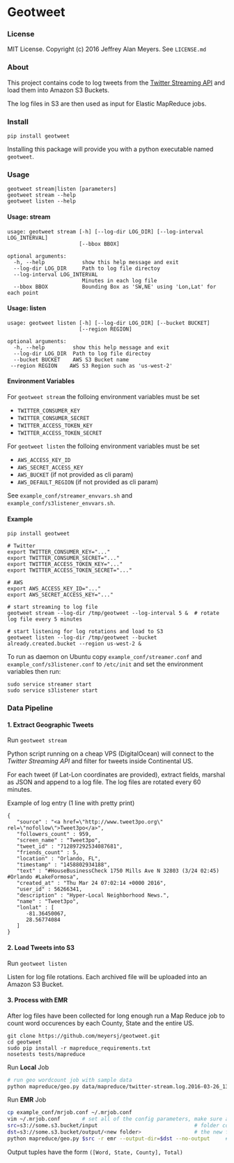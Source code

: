 Geotweet
========

### License

MIT License. Copyright (c) 2016 Jeffrey Alan Meyers. See `LICENSE.md`


### About

This project contains code to log tweets from the
[Twitter Streaming API](https://dev.twitter.com/streaming/reference/post/statuses/filter)
and load them into Amazon S3 Buckets.

The log files in S3 are then used as input for Elastic MapReduce jobs.


### Install

```
pip install geotweet
```

Installing this package will provide you with a python executable named `geotweet`.

### Usage

```
geotweet stream|listen [parameters]
geotweet stream --help
geotweet listen --help
```

#### Usage: stream
```
usage: geotweet stream [-h] [--log-dir LOG_DIR] [--log-interval LOG_INTERVAL]
                       [--bbox BBOX]

optional arguments:
  -h, --help            show this help message and exit
  --log-dir LOG_DIR     Path to log file directoy
  --log-interval LOG_INTERVAL
                        Minutes in each log file
  --bbox BBOX           Bounding Box as 'SW,NE' using 'Lon,Lat' for each point
```

#### Usage: listen
```
usage: geotweet listen [-h] [--log-dir LOG_DIR] [--bucket BUCKET]
                       [--region REGION]

optional arguments:
  -h, --help         show this help message and exit
  --log-dir LOG_DIR  Path to log file directoy
  --bucket BUCKET    AWS S3 Bucket name
 --region REGION    AWS S3 Region such as 'us-west-2'
```

#### Environment Variables

For `geotweet stream` the folloing environment variables must be set
+ `TWITTER_CONSUMER_KEY`
+ `TWITTER_CONSUMER_SECRET`
+ `TWITTER_ACCESS_TOKEN_KEY`
+ `TWITTER_ACCESS_TOKEN_SECRET`

For `geotweet listen` the folloing environment variables must be set
+ `AWS_ACCESS_KEY_ID`
+ `AWS_SECRET_ACCESS_KEY`
+ `AWS_BUCKET` (if not provided as cli param)
+ `AWS_DEFAULT_REGION` (if not provided as cli param)

See `example_conf/streamer_envvars.sh` and `example_conf/s3listener_envvars.sh`.

#### Example

```
pip install geotweet

# Twitter
export TWITTER_CONSUMER_KEY="..."
export TWITTER_CONSUMER_SECRET="..."
export TWITTER_ACCESS_TOKEN_KEY="..."
export TWITTER_ACCESS_TOKEN_SECRET="..."

# AWS
export AWS_ACCESS_KEY_ID="..."
export AWS_SECRET_ACCESS_KEY="..."

# start streaming to log file
geotweet stream --log-dir /tmp/geotweet --log-interval 5 &  # rotate log file every 5 minutes

# start listening for log rotations and load to S3
geotweet listen --log-dir /tmp/geotweet --bucket already.created.bucket --region us-west-2 &
```

To run as daemon on Ubuntu copy `example_conf/streamer.conf` and `example_conf/s3listener.conf`
to `/etc/init` and set the environment variables then run:
```
sudo service streamer start
sudo service s3listener start
```

### Data Pipeline

#### 1. Extract Geographic Tweets

Run ```geotweet stream```

Python script running on a cheap VPS (DigitalOcean) will connect to the
*Twitter Streaming API* and filter for tweets inside Continental US.

For each tweet (if Lat-Lon coordinates are provided),
extract fields, marshal as JSON and append to a log file.
The log files are rotated every 60 minutes.

Example of log entry (1 line with pretty print)
```
{
   "source" : "<a href=\"http://www.tweet3po.org\" rel=\"nofollow\">Tweet3po</a>",
   "followers_count" : 959,
   "screen_name" : "Tweet3po",
   "tweet_id" : "712897292534087681",
   "friends_count" : 5,
   "location" : "Orlando, FL",
   "timestamp" : "1458802934188",
   "text" : "#HouseBusinessCheck 1750 Mills Ave N 32803 (3/24 02:45) #Orlando #LakeFormosa",
   "created_at" : "Thu Mar 24 07:02:14 +0000 2016",
   "user_id" : 56266341,
   "description" : "Hyper-Local Neighborhood News.",
   "name" : "Tweet3po",
   "lonlat" : [
      -81.36450067,
      28.56774084
   ]
}
```


#### 2. Load Tweets into S3

Run ```geotweet listen```

Listen for log file rotations. Each archived file will be uploaded into an Amazon S3 Bucket.


#### 3. Process with EMR

After log files have been collected for long enough run a Map Reduce
job to count word occurences by each County, State and the entire US.

```
git clone https://github.com/meyersj/geotweet.git
cd geotweet
sudo pip install -r mapreduce_requirements.txt
nosetests tests/mapreduce
```

Run **Local** Job
```bash
# run geo wordcount job with sample data
python mapreduce/geo.py data/mapreduce/twitter-stream.log.2016-03-26_13-13
```

Run **EMR** Job
```bash
cp example_conf/mrjob.conf ~/.mrjob.conf
vim ~/.mrjob.conf       # set all of the config parameters, make sure all example paths are corrected
src=s3://some.s3.bucket/input                               # folder containing logs from `streamer.py`
dst=s3://some.s3.bucket/output/<new folder>                 # the new folder should not already exist
python mapreduce/geo.py $src -r emr --output-dir=$dst --no-output     # supress output to stdout (will go to s3)   
```

Output tuples have the form `([Word, State, County], Total)`

